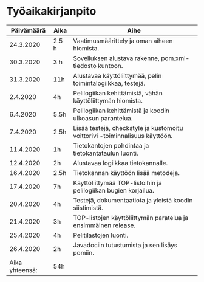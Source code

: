 # Työaikakirjanpito

| Päivämäärä	| Aika	| Aihe										|
| -------------	| ----- | -----------------------------------------------------------------------------	|
| 24.3.2020	| 2.5 h	| Vaatimusmäärittely ja oman aiheen hiomista.					|
| 30.3.2020	| 3 h	| Sovelluksen alustava rakenne, pom.xml-tiedosto kuntoon.			|
| 31.3.2020	| 11h	| Alustavaa käyttöliittymää, pelin toimintalogiikkaa, testejä.			|
| 2.4.2020	| 4h	| Pelilogiikan kehittämistä, vähän käyttöliittymän hiomista.			|
| 6.4.2020	| 5.5h	| Pelilogiikan kehittämistä ja koodin ulkoasun parantelua.			|
| 7.4.2020	| 2.5h	| Lisää testejä, checkstyle ja kustomoitu voittorivi -toiminnalisuus käyttöön.	| 
| 11.4.2020	| 1h	| Tietokantojen pohdintaa ja tietokantataulun luonti.				|
| 12.4.2020	| 2h	| Alustavaa logiikkaa tietokannalle.						|
| 16.4.2020	| 2.5h	| Tietokannan käyttöön lisää metodeja.						|
| 17.4.2020	| 7h	| Käyttöliittymää TOP-listoihin ja pelilogiikan bugien korjailua.		|
| 20.4.2020	| 4h	| Testejä, dokumentaatiota ja yleistä koodin siistimistä.			|
| 21.4.2020	| 3h	| TOP-listojen käyttöliittymän paratelua ja ensimmäinen release.		| 
| 25.4.2020	| 4h	| Pelitilastojen luonti.							|
| 26.4.2020	| 2h	| Javadociin tutustumista ja sen lisäys pomiin.					|		
|Aika yhteensä:	| 54h	|										|

